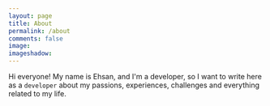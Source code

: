 ```yaml
---
layout: page
title: About
permalink: /about
comments: false
image: 
imageshadow: 
---
```


Hi everyone! My name is Ehsan, and I'm a developer, so I want to write here as a `developer` about my passions, experiences, challenges and everything related to my life. 

